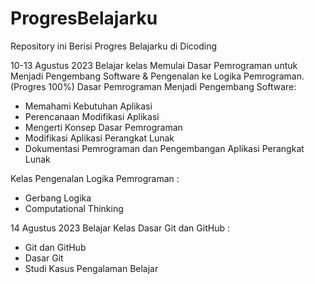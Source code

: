 # ProgresBelajarku
Repository ini Berisi Progres Belajarku di Dicoding

10-13 Agustus 2023
Belajar kelas Memulai Dasar Pemrograman untuk Menjadi Pengembang Software & Pengenalan ke Logika Pemrograman. (Progres 100%)
Dasar Pemrograman Menjadi Pengembang Software:
 * Memahami Kebutuhan Aplikasi
 * Perencanaan Modifikasi Aplikasi
 * Mengerti Konsep Dasar Pemrograman
 * Modifikasi Aplikasi Perangkat Lunak
 * Dokumentasi Pemrograman dan Pengembangan Aplikasi Perangkat Lunak

Kelas Pengenalan Logika Pemrograman :
 * Gerbang Logika
 * Computational Thinking

14 Agustus 2023
Belajar Kelas Dasar Git dan GitHub :
 * Git dan GitHub
 * Dasar Git
 * Studi Kasus Pengalaman Belajar
